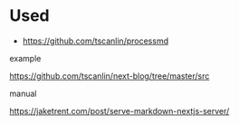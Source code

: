 
# Used

- https://github.com/tscanlin/processmd

example 
 
  https://github.com/tscanlin/next-blog/tree/master/src

manual 


https://jaketrent.com/post/serve-markdown-nextjs-server/